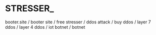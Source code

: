 # STRESSER_
booter.site / booter site / free stresser / ddos attack / buy ddos / layer 7 ddos / layer 4 ddos / iot botnet / botnet
